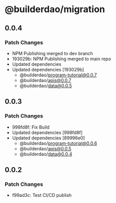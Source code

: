 # @builderdao/migration

## 0.0.4

### Patch Changes

- NPM Publishing merged to dev branch
- 193029b: NPM Publishing merged to main repo
- Updated dependencies
- Updated dependencies [193029b]
  - @builderdao/program-tutorial@0.0.7
  - @builderdao/apis@0.0.7
  - @builderdao/data@0.0.5

## 0.0.3

### Patch Changes

- 998fd8f: Fix Build
- Updated dependencies [998fd8f]
- Updated dependencies [89996e0]
  - @builderdao/program-tutorial@0.0.6
  - @builderdao/apis@0.0.5
  - @builderdao/data@0.0.4

## 0.0.2

### Patch Changes

- f99ad3c: Test CI/CD publish
